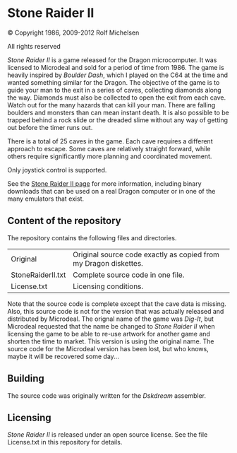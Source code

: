 Stone Raider II
===============

&copy; Copyright 1986, 2009-2012 Rolf Michelsen

All rights reserved


*Stone Raider II* is a game released for the Dragon microcomputer.  It was licensed to Microdeal and sold for a period of time from 1986.  The game is heavily inspired by *Boulder Dash*, which I played on the C64 at the time and wanted something similar for the Dragon.  The objective of the game is to guide your man to the exit in a series of caves, collecting diamonds along the way.  Diamonds must also be collected to open the exit from each cave.  Watch out for the many hazards that can kill your man.  There are falling boulders and monsters than can mean instant death.  It is also possible to be trapped behind a rock slide or the dreaded slime without any way of getting out before the timer runs out.

There is a total of 25 caves in the game.  Each cave requires a different approach to escape.  Some caves are relatively straight forward, while others require significantly more planning and coordinated movement.

Only joystick control is supported.

See the [Stone Raider II page](http://www.rolfmichelsen.com/stoneraider.html) for more information, including binary downloads that can be used on a real Dragon computer or in one of the many emulators that exist.


Content of the repository
-------------------------

The repository contains the following files and directories.

<table>
<tr><td>Original</td><td>Original source code exactly as copied from my Dragon diskettes.</td></tr>
<tr><td>StoneRaiderII.txt</td><td>Complete source code in one file.</td></tr>
<tr><td>License.txt</td><td>Licensing conditions.</td></tr>
</table>

Note that the source code is complete except that the cave data is missing.  Also, this source code is not for the version that was actually released and distributed by Microdeal.  The orignal name of the game was *Dig-It*, but Microdeal requested that the name be changed to *Stone Raider II* when licensing the game to be able to re-use artwork for another game and shorten the time to market.  This version is using the original name.  The source code for the Microdeal version has been lost, but who knows, maybe it will be recovered some day...


Building
--------

The source code was originally written for the *Dskdream* assembler.



Licensing
---------

*Stone Raider II* is released under an open source license.  See the file License.txt in this repository for details.


